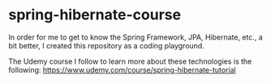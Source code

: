 # spring-hibernate-course
In order for me to get to know the Spring Framework, JPA, Hibernate, etc., a bit better, I created this repository as a coding playground.

The Udemy course I follow to learn more about these technologies is the following: https://www.udemy.com/course/spring-hibernate-tutorial

